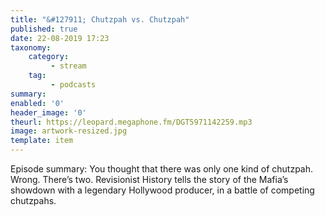 ```yaml
---
title: "&#127911; Chutzpah vs. Chutzpah"
published: true
date: 22-08-2019 17:23
taxonomy:
    category:
         - stream
    tag:
         - podcasts
summary:
enabled: '0'
header_image: '0'
theurl: https://leopard.megaphone.fm/DGT5971142259.mp3
image: artwork-resized.jpg
template: item
---
```

 
Episode summary: You thought that there was only one kind of chutzpah. Wrong. There’s two. Revisionist History tells the story of the Mafia’s showdown with a legendary Hollywood producer, in a battle of competing chutzpahs.
